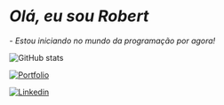 # _Olá, eu sou Robert_
 _- Estou iniciando no mundo da programação por agora!_

![GitHub stats](https://github-readme-stats.vercel.app/api?username=robertsmaio&show_icons=true&theme=radical)

[![Portfolio](https://img.shields.io/badge/website-000000?style=for-the-badge&logo=About.me&logoColor=white)](https://beacons.ai/robertsmaio)

[![Linkedin](https://img.shields.io/badge/LinkedIn-0077B5?style=for-the-badge&logo=linkedin&logoColor=white)](https://www.linkedin.com/in/robert-s-maio-62b38019a/)
